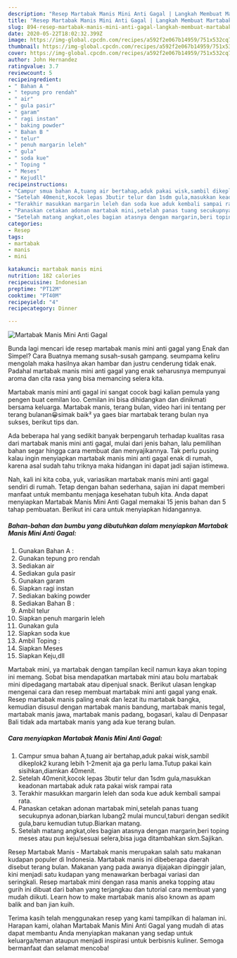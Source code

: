 ```yaml
---
description: "Resep Martabak Manis Mini Anti Gagal | Langkah Membuat Martabak Manis Mini Anti Gagal Yang Enak Dan Lezat"
title: "Resep Martabak Manis Mini Anti Gagal | Langkah Membuat Martabak Manis Mini Anti Gagal Yang Enak Dan Lezat"
slug: 894-resep-martabak-manis-mini-anti-gagal-langkah-membuat-martabak-manis-mini-anti-gagal-yang-enak-dan-lezat
date: 2020-05-22T18:02:32.399Z
image: https://img-global.cpcdn.com/recipes/a592f2e067b14959/751x532cq70/martabak-manis-mini-anti-gagal-foto-resep-utama.jpg
thumbnail: https://img-global.cpcdn.com/recipes/a592f2e067b14959/751x532cq70/martabak-manis-mini-anti-gagal-foto-resep-utama.jpg
cover: https://img-global.cpcdn.com/recipes/a592f2e067b14959/751x532cq70/martabak-manis-mini-anti-gagal-foto-resep-utama.jpg
author: John Hernandez
ratingvalue: 3.7
reviewcount: 5
recipeingredient:
- " Bahan A "
- " tepung pro rendah"
- " air"
- " gula pasir"
- " garam"
- " ragi instan"
- " baking powder"
- " Bahan B "
- " telur"
- " penuh margarin leleh"
- " gula"
- " soda kue"
- " Toping "
- " Meses"
- " Kejudll"
recipeinstructions:
- "Campur smua bahan A,tuang air bertahap,aduk pakai wisk,sambil dikeplok2 kurang lebih 1-2menit aja ga perlu lama.Tutup pakai kain sisihkan,diamkan 40menit."
- "Setelah 40menit,kocok lepas 3butir telur dan 1sdm gula,masukkan keadonan martabak aduk rata pakai wisk rampai rata"
- "Terakhir masukkan margarin leleh dan soda kue aduk kembali sampai rata."
- "Panaskan cetakan adonan martabak mini,setelah panas tuang secukupnya adonan,biarkan lubang2 mulai muncul,taburi dengan sedikit gula,baru kemudian tutup.Biarkan matang."
- "Setelah matang angkat,oles bagian atasnya dengan margarin,beri toping meses atau pun keju/sesuai selera,bisa juga ditambahkan skm.Sajikan."
categories:
- Resep
tags:
- martabak
- manis
- mini

katakunci: martabak manis mini 
nutrition: 182 calories
recipecuisine: Indonesian
preptime: "PT12M"
cooktime: "PT40M"
recipeyield: "4"
recipecategory: Dinner

---
```



![Martabak Manis Mini Anti Gagal](https://img-global.cpcdn.com/recipes/a592f2e067b14959/751x532cq70/martabak-manis-mini-anti-gagal-foto-resep-utama.jpg)

Bunda lagi mencari ide resep martabak manis mini anti gagal yang Enak dan Simpel? Cara Buatnya memang susah-susah gampang. seumpama keliru mengolah maka hasilnya akan hambar dan justru cenderung tidak enak. Padahal martabak manis mini anti gagal yang enak seharusnya mempunyai aroma dan cita rasa yang bisa memancing selera kita.

Martabak manis mini anti gagal ini sangat cocok bagi kalian pemula yang pengen buat cemilan loo. Cemilan ini bisa dihidangkan dan dinikmati bersama keluarga. Martabak manis, terang bulan, video hari ini tentang per terang bulanan😀simak baik² ya gaes biar martabak terang bulan nya sukses, berikut tips dan.

Ada beberapa hal yang sedikit banyak berpengaruh terhadap kualitas rasa dari martabak manis mini anti gagal, mulai dari jenis bahan, lalu pemilihan bahan segar hingga cara membuat dan menyajikannya. Tak perlu pusing kalau ingin menyiapkan martabak manis mini anti gagal enak di rumah, karena asal sudah tahu triknya maka hidangan ini dapat jadi sajian istimewa.


Nah, kali ini kita coba, yuk, variasikan martabak manis mini anti gagal sendiri di rumah. Tetap dengan bahan sederhana, sajian ini dapat memberi manfaat untuk membantu menjaga kesehatan tubuh kita. Anda dapat menyiapkan Martabak Manis Mini Anti Gagal memakai 15 jenis bahan dan 5 tahap pembuatan. Berikut ini cara untuk menyiapkan hidangannya.

<!--inarticleads1-->

##### Bahan-bahan dan bumbu yang dibutuhkan dalam menyiapkan Martabak Manis Mini Anti Gagal:

1. Gunakan  Bahan A :
1. Gunakan  tepung pro rendah
1. Sediakan  air
1. Sediakan  gula pasir
1. Gunakan  garam
1. Siapkan  ragi instan
1. Sediakan  baking powder
1. Sediakan  Bahan B :
1. Ambil  telur
1. Siapkan  penuh margarin leleh
1. Gunakan  gula
1. Siapkan  soda kue
1. Ambil  Toping :
1. Siapkan  Meses
1. Siapkan  Keju,dll


Martabak mini, ya martabak dengan tampilan kecil namun kaya akan toping ini memang. Sobat bisa mendapatkan martabak mini atau bolu martabak mini dipedagang martabak atau dipenjual snack. Berikut ulasan lengkap mengenai cara dan resep membuat martabak mini anti gagal yang enak. Resep martabak manis paling enak dan lezat itu martabak bangka, kemudian disusul dengan martabak manis bandung, martabak manis tegal, martabak manis jawa, martabak manis padang, bogasari, kalau di Denpasar Bali tidak ada martabak manis yang ada kue terang bulan. 

<!--inarticleads2-->

##### Cara menyiapkan Martabak Manis Mini Anti Gagal:

1. Campur smua bahan A,tuang air bertahap,aduk pakai wisk,sambil dikeplok2 kurang lebih 1-2menit aja ga perlu lama.Tutup pakai kain sisihkan,diamkan 40menit.
1. Setelah 40menit,kocok lepas 3butir telur dan 1sdm gula,masukkan keadonan martabak aduk rata pakai wisk rampai rata
1. Terakhir masukkan margarin leleh dan soda kue aduk kembali sampai rata.
1. Panaskan cetakan adonan martabak mini,setelah panas tuang secukupnya adonan,biarkan lubang2 mulai muncul,taburi dengan sedikit gula,baru kemudian tutup.Biarkan matang.
1. Setelah matang angkat,oles bagian atasnya dengan margarin,beri toping meses atau pun keju/sesuai selera,bisa juga ditambahkan skm.Sajikan.


Resep Martabak Manis - Martabak manis merupakan salah satu makanan kudapan populer di Indonesia. Martabak manis ini dibeberapa daerah disebut terang bulan. Makanan yang pada awanya dijajakan dipinggir jalan, kini menjadi satu kudapan yang menawarkan berbagai variasi dan seringkali. Resep martabak mini dengan rasa manis aneka topping atau gurih ini dibuat dari bahan yang terjangkau dan tutorial cara membuat yang mudah diikuti. Learn how to make martabak manis also known as apam balik and ban jian kuih. 

Terima kasih telah menggunakan resep yang kami tampilkan di halaman ini. Harapan kami, olahan Martabak Manis Mini Anti Gagal yang mudah di atas dapat membantu Anda menyiapkan makanan yang sedap untuk keluarga/teman ataupun menjadi inspirasi untuk berbisnis kuliner. Semoga bermanfaat dan selamat mencoba!
